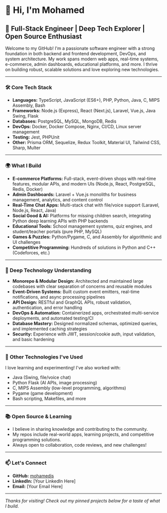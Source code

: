 # 👋 Hi, I'm Mohamed

## 🚀 Full-Stack Engineer | Deep Tech Explorer | Open Source Enthusiast

Welcome to my GitHub! I'm a passionate software engineer with a strong foundation in both backend and frontend development, DevOps, and system architecture. My work spans modern web apps, real-time systems, e-commerce, admin dashboards, educational platforms, and more. I thrive on building robust, scalable solutions and love exploring new technologies.

---

### 🛠️ **Core Tech Stack**

- **Languages:** TypeScript, JavaScript (ES6+), PHP, Python, Java, C, MIPS Assembly, Bash
- **Frameworks:** Node.js (Express), React (Next.js), Laravel, Vue.js, Java Swing, Flask
- **Databases:** PostgreSQL, MySQL, MongoDB, Redis
- **DevOps:** Docker, Docker Compose, Nginx, CI/CD, Linux server management
- **Testing:** Jest, PHPUnit
- **Other:** Prisma ORM, Sequelize, Redux Toolkit, Material UI, Tailwind CSS, Sharp, Multer

---

### 🌍 **What I Build**

- **E-commerce Platforms:** Full-stack, event-driven shops with real-time features, modular APIs, and modern UIs (Node.js, React, PostgreSQL, Redis, Docker)
- **Admin Dashboards:** Laravel + Vue.js monoliths for business management, analytics, and content control
- **Real-Time Chat Apps:** Multi-stack chat with file/voice support (Laravel, Node.js, React, Java)
- **Social Good & AI:** Platforms for missing children search, integrating Python deep learning APIs with PHP backends
- **Educational Tools:** School management systems, quiz engines, and student/teacher portals (pure PHP, MySQL)
- **Games & Puzzles:** Python/Pygame, C, and Assembly for algorithmic and UI challenges
- **Competitive Programming:** Hundreds of solutions in Python and C++ (Codeforces, etc.)

---

### 🧠 **Deep Technology Understanding**

- **Monorepo & Modular Design:** Architected and maintained large codebases with clear separation of concerns and reusable modules
- **Event-Driven Systems:** Built custom event emitters, real-time notifications, and async processing pipelines
- **API Design:** RESTful and GraphQL APIs, robust validation, authentication, and error handling
- **DevOps & Automation:** Containerized apps, orchestrated multi-service deployments, and automated testing/CI
- **Database Mastery:** Designed normalized schemas, optimized queries, and implemented caching strategies
- **Security:** Experience with JWT, session/cookie auth, input validation, and basic hardening

---

### 🧩 **Other Technologies I've Used**

I love learning and experimenting! I've also worked with:
- Java (Swing, file/voice chat)
- Python Flask (AI APIs, image processing)
- C, MIPS Assembly (low-level programming, algorithms)
- Pygame (game development)
- Bash scripting, Makefiles, and more

---

### 📚 **Open Source & Learning**

- I believe in sharing knowledge and contributing to the community.
- My repos include real-world apps, learning projects, and competitive programming solutions.
- Always open to collaboration, code reviews, and new challenges!

---

### 📫 **Let's Connect**

- **GitHub:** [mohamedjs](https://github.com/mohamedjs)
- **LinkedIn:** [Your LinkedIn Here]
- **Email:** [Your Email Here]

---

*Thanks for visiting! Check out my pinned projects below for a taste of what I build.*
